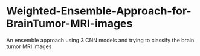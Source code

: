 # Weighted-Ensemble-Approach-for-BrainTumor-MRI-images
An ensemble approach using 3 CNN models and trying to classify the brain tumor MRI images
